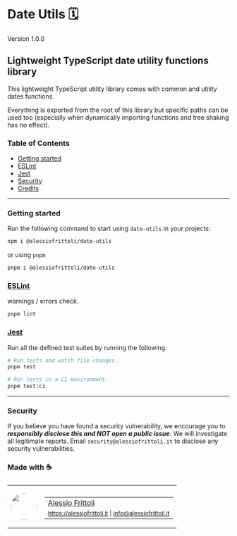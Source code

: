 # Date Utils 🗓️

Version 1.0.0

## Lightweight TypeScript date utility functions library

This lightweight TypeScript utility library comes with common and utility dates functions.

Everything is exported from the root of this library but specific paths can be used too (especially when dynamically importing functions and tree shaking has no effect).

### Table of Contents

- [Getting started](#getting-started)
- [ESLint](#eslint)
- [Jest](#jest)
- [Security](#security)
- [Credits](#made-with-)

---

### Getting started

Run the following command to start using `date-utils` in your projects:

```bash
npm i @alessiofrittoli/date-utils
```

or using `pnpm`

```bash
pnpm i @alessiofrittoli/date-utils
```

### [ESLint](https://www.npmjs.com/package/eslint)

warnings / errors check.

```bash
pnpm lint
```

### [Jest](https://npmjs.com/package/jest)

Run all the defined test suites by running the following:

```bash
# Run tests and watch file changes.
pnpm test

# Run tests in a CI environment.
pnpm test:ci
```

---

### Security

If you believe you have found a security vulnerability, we encourage you to **_responsibly disclose this and NOT open a public issue_**. We will investigate all legitimate reports. Email `security@alessiofrittoli.it` to disclose any security vulnerabilities.

### Made with ☕

<table style='display:flex;gap:20px;'>
	<tbody>
		<tr>
			<td>
				<img src='https://avatars.githubusercontent.com/u/35973186' style='width:60px;border-radius:50%;object-fit:contain;'>
			</td>
			<td>
				<table style='display:flex;gap:2px;flex-direction:column;'>
					<tbody>
						<tr>
							<td>
								<a href='https://github.com/alessiofrittoli' target='_blank' rel='noopener'>Alessio Frittoli</a>
							</td>
						</tr>
						<tr>
							<td>
								<small>
									<a href='https://alessiofrittoli.it' target='_blank' rel='noopener'>https://alessiofrittoli.it</a> |
									<a href='mailto:info@alessiofrittoli.it' target='_blank' rel='noopener'>info@alessiofrittoli.it</a>
								</small>
							</td>
						</tr>
					</tbody>
				</table>
			</td>
		</tr>
	</tbody>
</table>